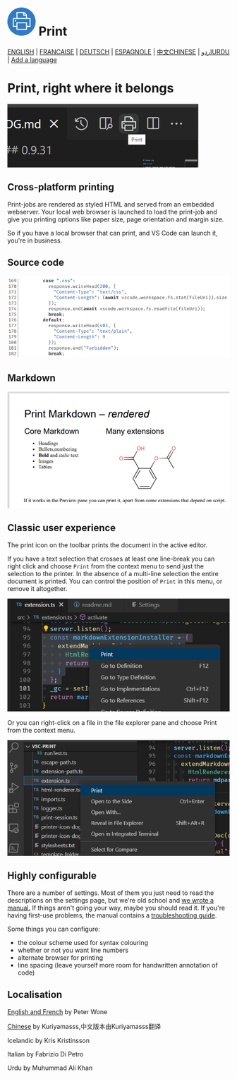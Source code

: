 # <img width="64px" src="assets/vscode-print-128.png"></img> Print

[ENGLISH](README.md) | [FRANCAISE](README.fra.md) | [DEUTSCH](README.deu.md) | [ESPAGNOLE](README.esp.md) | [中文CHINESE](README.zho.md) | [اردوURDU](README.urd.md) | [Add a language](how-to-add-a-language.md)

# Print, right where it belongs

![source](assets/print-icon.png) 


## Cross-platform printing

Print-jobs are rendered as styled HTML and served from an embedded webserver. Your local web browser is launched to load the print-job and give you printing options like paper size, page orientation and margin size. 

So if you have a local browser that can print, and VS Code can launch it, you're in business.  

## Source code

![source](assets/source.png) 

## Markdown

![Markdown-rendered](assets/Markdown-rendered.png) 

## Classic user experience

The print icon on the toolbar prints the document in the active editor.

If you have a text selection that crosses at least one line-break you can right click and choose `Print` from the context menu to send just the selection to the printer. In the absence of a multi-line selection the entire document is printed. You can control the position of `Print` in this menu, or remove it altogether.

![context-menu-editor](assets/context-menu.png)

Or you can right-click on a file in the file explorer pane and choose Print from the context menu.

![context-menu-file-explorer](assets/tree-context-menu.png)

## Highly configurable

There are a number of settings. Most of them you just need to read the descriptions on the settings page, but we're old school and [we wrote a manual.](doc/manual.md) If things aren't going your way, maybe you should read it. If you're having first-use problems, the manual contains a [troubleshooting guide](doc/manual.eng.md#troubleshooting).

Some things you can configure:

- the colour scheme used for syntax colouring
- whether or not you want line numbers
- alternate browser for printing
- line spacing (leave yourself more room for handwritten annotation of code)

## Localisation 

[English and French](https://github.com/PeterWone/vsc-print) by Peter Wone

[Chinese](https://github.com/kuriyamasss/vsc-print) by Kuriyamasss,中文版本由Kuriyamasss翻译

Icelandic by Kris Kristinsson

Italian by Fabrizio Di Petro

Urdu by Muhummad Ali Khan